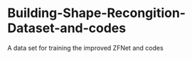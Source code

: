 # Building-Shape-Recongition-Dataset-and-codes
A data set for training the improved ZFNet and codes
